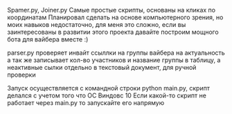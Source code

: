 Spamer.py, Joiner.py Самые простые скрипты, основаны на кликах по координатам
Планировал сделать на основе компьютерного зрения, но моих навыков недостаточно, для меня это сложно, если вы заинтересованы в развитии этого проекта давайте построим мощного бота для вайбера вместе :)

parser.py проверяет инвайт ссыллки на группы вайбера на актуальность а так же записывает кол-во участников и название группы в таблицу, а неактивные сылки отдельно в текстовый документ, для ручной проверки

Запуск осуществляется с командной строки python main.py, скрипт делался с учетом того что ОС Виндовс 10
Если какой-то скрипт не работает через main.py то запускайте его напрямую
